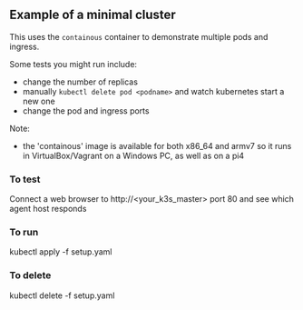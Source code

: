 ## Example of a minimal cluster

This uses the `containous` container to demonstrate multiple pods and ingress.

Some tests you might run include:

* change the number of replicas
* manually `kubectl delete pod <podname>` and watch kubernetes start a new one
* change the pod and ingress ports

Note:

* the 'containous' image is available for both x86_64 and armv7 so it runs in VirtualBox/Vagrant on a Windows PC, as well as on a pi4

### To test

Connect a web browser to http://<your_k3s_master> port 80 and see which agent host responds

### To run

kubectl apply -f setup.yaml

### To delete

kubectl delete -f setup.yaml
